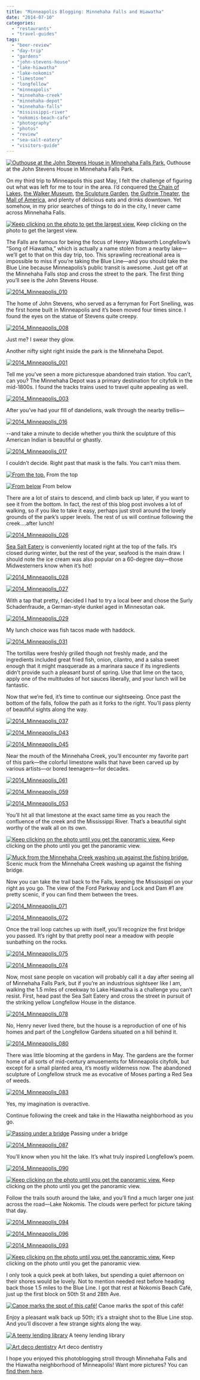 ```yaml
---
title: "Minneapolis Blogging: Minnehaha Falls and Hiawatha"
date: "2014-07-10"
categories:
  - "restaurants"
  - "travel-guides"
tags:
  - "beer-review"
  - "day-trip"
  - "gardens"
  - "john-stevens-house"
  - "lake-hiawatha"
  - "lake-nokomis"
  - "limestone"
  - "longfellow"
  - "minneapolis"
  - "minnehaha-creek"
  - "minnehaha-depot"
  - "minnehaha-falls"
  - "mississippi-river"
  - "nokomis-beach-cafe"
  - "photography"
  - "photos"
  - "review"
  - "sea-salt-eatery"
  - "visitors-guide"
---
```





<div class="caption">

[![Outhouse at the John Stevens House in Minnehaha Falls Park.](http://s3.amazonaws.com/thegourmez-wpmedia/2014/06/2014_Minneapolis_011-500x332.jpg)](http://www.thegourmez.com/2014/06/minneapolis-blogging-minnehaha-falls-and-hiawatha/2014_minneapolis_011/) Outhouse at the John Stevens House in Minnehaha Falls Park.</div>


On my third trip to Minneapolis this past May, I felt the challenge of figuring out what was left for me to tour in the area. I’d conquered [the Chain of Lakes,](http://www.thegourmez.com/2012/06/minneapolis-blogging-chain-of-lakes-and-the-skyways/) [the Walker Museum](http://www.thegourmez.com/2011/06/minneapolis-evening-1-and-dayevening-2-photo-blog/), [the Sculpture Garden](http://www.thegourmez.com/2012/06/minneapolis-blogging-the-sculpture-garden-and-eat-street/), [the Guthrie Theater](http://www.thegourmez.com/2012/05/minneapolis-blogging-the-guthrie-theater-and-the-amen-corner/), [the Mall of America,](http://www.thegourmez.com/2011/06/minneapolis-evening-1-and-dayevening-2-photo-blog/#more-2837) and plenty of delicious eats and drinks downtown. Yet somehow, in my prior searches of things to do in the city, I never came across Minnehaha Falls.




<div class="caption">

[![Keep clicking on the photo to get the largest view.](http://s3.amazonaws.com/thegourmez-wpmedia/2014/06/2014_Minneapolis_023-1024x485.jpg)](http://www.thegourmez.com/2014/06/minneapolis-blogging-minnehaha-falls-and-hiawatha/2014_minneapolis_023/) Keep clicking on the photo to get the largest view.</div>


The Falls are famous for being the focus of Henry Wadsworth Longfellow’s “Song of Hiawatha,” which is actually a name stolen from a nearby lake—we’ll get to that on this day trip, too. This sprawling recreational area is impossible to miss if you’re taking the Blue Line—and you should take the Blue Line because Minneapolis’s public transit is awesome. Just get off at the Minnehaha Falls stop and cross the street to the park. The first thing you’ll see is the John Stevens House.

[![2014_Minneapolis_010](http://s3.amazonaws.com/thegourmez-wpmedia/2014/06/2014_Minneapolis_010-500x332.jpg)](http://www.thegourmez.com/2014/06/minneapolis-blogging-minnehaha-falls-and-hiawatha/2014_minneapolis_010/)

The home of John Stevens, who served as a ferryman for Fort Snelling, was the first home built in Minneapolis and it’s been moved four times since. I found the eyes on the statue of Stevens quite creepy.

[![2014_Minneapolis_008](http://s3.amazonaws.com/thegourmez-wpmedia/2014/06/2014_Minneapolis_008-332x500.jpg)](http://www.thegourmez.com/2014/06/minneapolis-blogging-minnehaha-falls-and-hiawatha/2014_minneapolis_008/)

Just me? I swear they glow.

Another nifty sight right inside the park is the Minnehaha Depot.

[![2014_Minneapolis_001](http://s3.amazonaws.com/thegourmez-wpmedia/2014/06/2014_Minneapolis_001-500x332.jpg)](http://www.thegourmez.com/2014/06/minneapolis-blogging-minnehaha-falls-and-hiawatha/2014_minneapolis_001/)

Tell me you’ve seen a more picturesque abandoned train station. You can’t, can you? The Minnehaha Depot was a primary destination for cityfolk in the mid-1800s. I found the tracks trains used to travel quite appealing as well.

[![2014_Minneapolis_003](http://s3.amazonaws.com/thegourmez-wpmedia/2014/06/2014_Minneapolis_003-500x332.jpg)](http://www.thegourmez.com/2014/06/minneapolis-blogging-minnehaha-falls-and-hiawatha/2014_minneapolis_003/)

After you’ve had your fill of dandelions, walk through the nearby trellis—

[![2014_Minneapolis_016](http://s3.amazonaws.com/thegourmez-wpmedia/2014/06/2014_Minneapolis_016-362x500.jpg)](http://www.thegourmez.com/2014/06/minneapolis-blogging-minnehaha-falls-and-hiawatha/2014_minneapolis_016/)

\--and take a minute to decide whether you think the sculpture of this American Indian is beautiful or ghastly.

[![2014_Minneapolis_017](http://s3.amazonaws.com/thegourmez-wpmedia/2014/06/2014_Minneapolis_017-500x332.jpg)](http://www.thegourmez.com/2014/06/minneapolis-blogging-minnehaha-falls-and-hiawatha/2014_minneapolis_017/)

I couldn’t decide. Right past that mask is the falls. You can’t miss them.




<div class="caption">

[![From the top.](http://s3.amazonaws.com/thegourmez-wpmedia/2014/06/2014_Minneapolis_022-371x500.jpg)](http://www.thegourmez.com/2014/06/minneapolis-blogging-minnehaha-falls-and-hiawatha/2014_minneapolis_022/) From the top</div>





<div class="caption">

[![From below](http://s3.amazonaws.com/thegourmez-wpmedia/2014/06/2014_Minneapolis_034-332x500.jpg)](http://www.thegourmez.com/2014/06/minneapolis-blogging-minnehaha-falls-and-hiawatha/2014_minneapolis_034/) From below</div>


There are a lot of stairs to descend, and climb back up later, if you want to see it from the bottom. In fact, the rest of this blog post involves a lot of walking, so if you like to take it easy, perhaps just stroll around the lovely grounds of the park’s upper levels. The rest of us will continue following the creek….after lunch!

[![2014_Minneapolis_026](http://s3.amazonaws.com/thegourmez-wpmedia/2014/06/2014_Minneapolis_026-500x332.jpg)](http://www.thegourmez.com/2014/06/minneapolis-blogging-minnehaha-falls-and-hiawatha/2014_minneapolis_026/)

[Sea Salt Eatery](http://seasalteatery.wordpress.com/) is conveniently located right at the top of the falls. It’s closed during winter, but the rest of the year, seafood is the main draw. I should note the ice cream was also popular on a 60-degree day—those Midwesterners know when it’s hot!

[![2014_Minneapolis_028](http://s3.amazonaws.com/thegourmez-wpmedia/2014/06/2014_Minneapolis_028-500x332.jpg)](http://www.thegourmez.com/2014/06/minneapolis-blogging-minnehaha-falls-and-hiawatha/2014_minneapolis_028/)

[![2014_Minneapolis_027](http://s3.amazonaws.com/thegourmez-wpmedia/2014/06/2014_Minneapolis_027-500x332.jpg)](http://www.thegourmez.com/2014/06/minneapolis-blogging-minnehaha-falls-and-hiawatha/2014_minneapolis_027/)

With a tap that pretty, I decided I had to try a local beer and chose the Surly Schadenfraude, a German-style dunkel aged in Minnesotan oak.

[![2014_Minneapolis_029](http://s3.amazonaws.com/thegourmez-wpmedia/2014/06/2014_Minneapolis_029-412x500.jpg)](http://www.thegourmez.com/2014/06/minneapolis-blogging-minnehaha-falls-and-hiawatha/2014_minneapolis_029/)

My lunch choice was fish tacos made with haddock.

[![2014_Minneapolis_031](http://s3.amazonaws.com/thegourmez-wpmedia/2014/06/2014_Minneapolis_031-500x332.jpg)](http://www.thegourmez.com/2014/06/minneapolis-blogging-minnehaha-falls-and-hiawatha/2014_minneapolis_031/)

The tortillas were freshly grilled though not freshly made, and the ingredients included great fried fish, onion, cilantro, and a salsa sweet enough that it might masquerade as a marinara sauce if its ingredients didn’t provide such a pleasant burst of spring. Use that lime on the taco, apply one of the multitudes of hot sauces liberally, and your lunch will be fantastic.

Now that we’re fed, it’s time to continue our sightseeing. Once past the bottom of the falls, follow the path as it forks to the right. You’ll pass plenty of beautiful sights along the way.

[![2014_Minneapolis_037](http://s3.amazonaws.com/thegourmez-wpmedia/2014/06/2014_Minneapolis_037-500x332.jpg)](http://www.thegourmez.com/2014/06/minneapolis-blogging-minnehaha-falls-and-hiawatha/2014_minneapolis_037/)

[![2014_Minneapolis_043](http://s3.amazonaws.com/thegourmez-wpmedia/2014/06/2014_Minneapolis_043-332x500.jpg)](http://www.thegourmez.com/2014/06/minneapolis-blogging-minnehaha-falls-and-hiawatha/2014_minneapolis_043/)

[![2014_Minneapolis_045](http://s3.amazonaws.com/thegourmez-wpmedia/2014/06/2014_Minneapolis_045-500x332.jpg)](http://www.thegourmez.com/2014/06/minneapolis-blogging-minnehaha-falls-and-hiawatha/2014_minneapolis_045/)

Near the mouth of the Minnehaha Creek, you’ll encounter my favorite part of this park—the colorful limestone walls that have been carved up by various artists—or bored teenagers—for decades.

[![2014_Minneapolis_061](http://s3.amazonaws.com/thegourmez-wpmedia/2014/06/2014_Minneapolis_061-500x332.jpg)](http://www.thegourmez.com/2014/06/minneapolis-blogging-minnehaha-falls-and-hiawatha/2014_minneapolis_061/)

[![2014_Minneapolis_059](http://s3.amazonaws.com/thegourmez-wpmedia/2014/06/2014_Minneapolis_059-332x500.jpg)](http://www.thegourmez.com/2014/06/minneapolis-blogging-minnehaha-falls-and-hiawatha/2014_minneapolis_059/)

[![2014_Minneapolis_053](http://s3.amazonaws.com/thegourmez-wpmedia/2014/06/2014_Minneapolis_053-500x332.jpg)](http://www.thegourmez.com/2014/06/minneapolis-blogging-minnehaha-falls-and-hiawatha/2014_minneapolis_053/)

You’ll hit all that limestone at the exact same time as you reach the confluence of the creek and the Mississippi River. That’s a beautiful sight worthy of the walk all on its own.




<div class="caption">

[![Keep clicking on the photo until you get the panoramic view.](http://s3.amazonaws.com/thegourmez-wpmedia/2014/06/2014_Minneapolis_063-1024x206.jpg)](http://www.thegourmez.com/2014/06/minneapolis-blogging-minnehaha-falls-and-hiawatha/2014_minneapolis_063/) Keep clicking on the photo until you get the panoramic view.</div>





<div class="caption">

[![Muck from the Minnehaha Creek washing up against the fishing bridge.](http://s3.amazonaws.com/thegourmez-wpmedia/2014/06/2014_Minneapolis_066-332x500.jpg)](http://www.thegourmez.com/2014/06/minneapolis-blogging-minnehaha-falls-and-hiawatha/2014_minneapolis_066/) Scenic muck from the Minnehaha Creek washing up against the fishing bridge.</div>


Now you can take the trail back to the Falls, keeping the Mississippi on your right as you go. The view of the Ford Parkway and Lock and Dam #1 are pretty scenic, if you can find them between the trees.

[![2014_Minneapolis_071](http://s3.amazonaws.com/thegourmez-wpmedia/2014/06/2014_Minneapolis_071-332x500.jpg)](http://www.thegourmez.com/2014/06/minneapolis-blogging-minnehaha-falls-and-hiawatha/2014_minneapolis_071/)

[![2014_Minneapolis_072](http://s3.amazonaws.com/thegourmez-wpmedia/2014/06/2014_Minneapolis_072-332x500.jpg)](http://www.thegourmez.com/2014/06/minneapolis-blogging-minnehaha-falls-and-hiawatha/2014_minneapolis_072/)

Once the trail loop catches up with itself, you’ll recognize the first bridge you passed. It’s right by that pretty pool near a meadow with people sunbathing on the rocks.

[![2014_Minneapolis_075](http://s3.amazonaws.com/thegourmez-wpmedia/2014/06/2014_Minneapolis_075-332x500.jpg)](http://www.thegourmez.com/2014/06/minneapolis-blogging-minnehaha-falls-and-hiawatha/2014_minneapolis_075/)

[![2014_Minneapolis_074](http://s3.amazonaws.com/thegourmez-wpmedia/2014/06/2014_Minneapolis_074-332x500.jpg)](http://www.thegourmez.com/2014/06/minneapolis-blogging-minnehaha-falls-and-hiawatha/2014_minneapolis_074/)

Now, most sane people on vacation will probably call it a day after seeing all of Minnehaha Falls Park, but if you’re an industrious sightseer like I am, walking the 1.5 miles of creekway to Lake Hiawatha is a challenge you can’t resist. First, head past the Sea Salt Eatery and cross the street in pursuit of the striking yellow Longfellow House in the distance.

[![2014_Minneapolis_078](http://s3.amazonaws.com/thegourmez-wpmedia/2014/06/2014_Minneapolis_078-500x332.jpg)](http://www.thegourmez.com/2014/06/minneapolis-blogging-minnehaha-falls-and-hiawatha/2014_minneapolis_078/)

No, Henry never lived there, but the house is a reproduction of one of his homes and part of the Longfellow Gardens situated on a hill behind it.

[![2014_Minneapolis_080](http://s3.amazonaws.com/thegourmez-wpmedia/2014/06/2014_Minneapolis_080-332x500.jpg)](http://www.thegourmez.com/2014/06/minneapolis-blogging-minnehaha-falls-and-hiawatha/2014_minneapolis_080/)

There was little blooming at the gardens in May. The gardens are the former home of all sorts of mid-century amusements for Minneapolis cityfolk, but except for a small planted area, it’s mostly wilderness now. The abandoned sculpture of Longfellow struck me as evocative of Moses parting a Red Sea of weeds.

[![2014_Minneapolis_083](http://s3.amazonaws.com/thegourmez-wpmedia/2014/06/2014_Minneapolis_083-332x500.jpg)](http://www.thegourmez.com/2014/06/minneapolis-blogging-minnehaha-falls-and-hiawatha/2014_minneapolis_083/)

Yes, my imagination is overactive.

Continue following the creek and take in the Hiawatha neighborhood as you go.




<div class="caption">

[![Passing under a bridge](http://s3.amazonaws.com/thegourmez-wpmedia/2014/06/2014_Minneapolis_085-500x332.jpg)](http://www.thegourmez.com/2014/06/minneapolis-blogging-minnehaha-falls-and-hiawatha/2014_minneapolis_085/) Passing under a bridge</div>


[![2014_Minneapolis_087](http://s3.amazonaws.com/thegourmez-wpmedia/2014/06/2014_Minneapolis_087-500x332.jpg)](http://www.thegourmez.com/2014/06/minneapolis-blogging-minnehaha-falls-and-hiawatha/2014_minneapolis_087/)

You’ll know when you hit the lake. It’s what truly inspired Longfellow’s poem.

[![2014_Minneapolis_090](http://s3.amazonaws.com/thegourmez-wpmedia/2014/06/2014_Minneapolis_090-500x332.jpg)](http://www.thegourmez.com/2014/06/minneapolis-blogging-minnehaha-falls-and-hiawatha/2014_minneapolis_090/)




<div class="caption">

[![Keep clicking on the photo until you get the panoramic view.](http://s3.amazonaws.com/thegourmez-wpmedia/2014/06/2014_Minneapolis_088-1024x177.jpg)](http://www.thegourmez.com/2014/06/minneapolis-blogging-minnehaha-falls-and-hiawatha/2014_minneapolis_088/) Keep clicking on the photo until you get the panoramic view.</div>


Follow the trails south around the lake, and you’ll find a much larger one just across the road—Lake Nokomis. The clouds were perfect for picture taking that day.

[![2014_Minneapolis_094](http://s3.amazonaws.com/thegourmez-wpmedia/2014/06/2014_Minneapolis_094-332x500.jpg)](http://www.thegourmez.com/2014/06/minneapolis-blogging-minnehaha-falls-and-hiawatha/2014_minneapolis_094/)

[![2014_Minneapolis_096](http://s3.amazonaws.com/thegourmez-wpmedia/2014/06/2014_Minneapolis_096-500x332.jpg)](http://www.thegourmez.com/2014/06/minneapolis-blogging-minnehaha-falls-and-hiawatha/2014_minneapolis_096/)

[![2014_Minneapolis_093](http://s3.amazonaws.com/thegourmez-wpmedia/2014/06/2014_Minneapolis_093-500x332.jpg)](http://www.thegourmez.com/2014/06/minneapolis-blogging-minnehaha-falls-and-hiawatha/2014_minneapolis_093/)




<div class="caption">

[![Keep clicking on the photo until you get the panoramic view.](http://s3.amazonaws.com/thegourmez-wpmedia/2014/06/2014_Minneapolis_097-1024x227.jpg)](http://www.thegourmez.com/2014/06/minneapolis-blogging-minnehaha-falls-and-hiawatha/2014_minneapolis_097/) Keep clicking on the photo until you get the panoramic view.</div>


I only took a quick peek at both lakes, but spending a quiet afternoon on their shores would be lovely. Not to mention needed rest before heading back those 1.5 miles to the Blue Line. I got that rest at Nokomis Beach Café, just up the first block on 50th St and 28th Ave.




<div class="caption">

[![Canoe marks the spot of this café!](http://s3.amazonaws.com/thegourmez-wpmedia/2014/06/2014_Minneapolis_099-500x332.jpg)](http://www.thegourmez.com/2014/06/minneapolis-blogging-minnehaha-falls-and-hiawatha/2014_minneapolis_099/) Canoe marks the spot of this café!</div>


Enjoy a pleasant walk back up 50th; it’s a straight shot to the Blue Line stop. And you’ll discover a few strange sights along the way.




<div class="caption">

[![A teeny lending library](http://s3.amazonaws.com/thegourmez-wpmedia/2014/06/2014_Minneapolis_102-500x332.jpg)](http://www.thegourmez.com/2014/06/minneapolis-blogging-minnehaha-falls-and-hiawatha/2014_minneapolis_102/) A teeny lending library</div>





<div class="caption">

[![Art deco dentistry](http://s3.amazonaws.com/thegourmez-wpmedia/2014/06/2014_Minneapolis_104-500x387.jpg)](http://www.thegourmez.com/2014/06/minneapolis-blogging-minnehaha-falls-and-hiawatha/2014_minneapolis_104/) Art deco dentistry</div>


I hope you enjoyed this photoblogging stroll through Minnehaha Falls and the Hiawatha neighborhood of Minneapolis! Want more pictures? You can [find them here](https://www.facebook.com/photo.php?fbid=10152133645864607&l=7dc800dc35).
